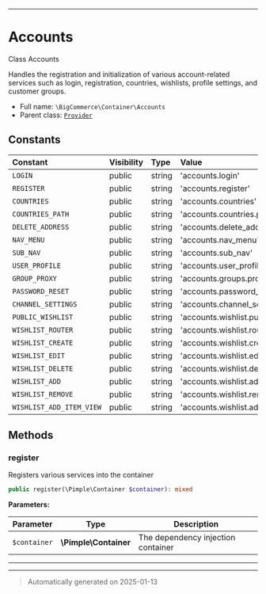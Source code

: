 ***

# Accounts

Class Accounts

Handles the registration and initialization of various account-related services
such as login, registration, countries, wishlists, profile settings, and customer groups.

* Full name: `\BigCommerce\Container\Accounts`
* Parent class: [`Provider`](./classes/BigCommerce/Container/Provider.md)


## Constants

| Constant | Visibility | Type | Value |
|:---------|:-----------|:-----|:------|
|`LOGIN`|public|string|&#039;accounts.login&#039;|
|`REGISTER`|public|string|&#039;accounts.register&#039;|
|`COUNTRIES`|public|string|&#039;accounts.countries&#039;|
|`COUNTRIES_PATH`|public|string|&#039;accounts.countries.path&#039;|
|`DELETE_ADDRESS`|public|string|&#039;accounts.delete_address&#039;|
|`NAV_MENU`|public|string|&#039;accounts.nav_menu&#039;|
|`SUB_NAV`|public|string|&#039;accounts.sub_nav&#039;|
|`USER_PROFILE`|public|string|&#039;accounts.user_profile&#039;|
|`GROUP_PROXY`|public|string|&#039;accounts.groups.proxy&#039;|
|`PASSWORD_RESET`|public|string|&#039;accounts.password_reset&#039;|
|`CHANNEL_SETTINGS`|public|string|&#039;accounts.channel_settings&#039;|
|`PUBLIC_WISHLIST`|public|string|&#039;accounts.wishlist.public&#039;|
|`WISHLIST_ROUTER`|public|string|&#039;accounts.wishlist.router&#039;|
|`WISHLIST_CREATE`|public|string|&#039;accounts.wishlist.create&#039;|
|`WISHLIST_EDIT`|public|string|&#039;accounts.wishlist.edit&#039;|
|`WISHLIST_DELETE`|public|string|&#039;accounts.wishlist.delete&#039;|
|`WISHLIST_ADD`|public|string|&#039;accounts.wishlist.add_item&#039;|
|`WISHLIST_REMOVE`|public|string|&#039;accounts.wishlist.remove_item&#039;|
|`WISHLIST_ADD_ITEM_VIEW`|public|string|&#039;accounts.wishlist.add_item_view&#039;|


## Methods


### register

Registers various services into the container

```php
public register(\Pimple\Container $container): mixed
```








**Parameters:**

| Parameter | Type | Description |
|-----------|------|-------------|
| `$container` | **\Pimple\Container** | The dependency injection container |





***


***
> Automatically generated on 2025-01-13
